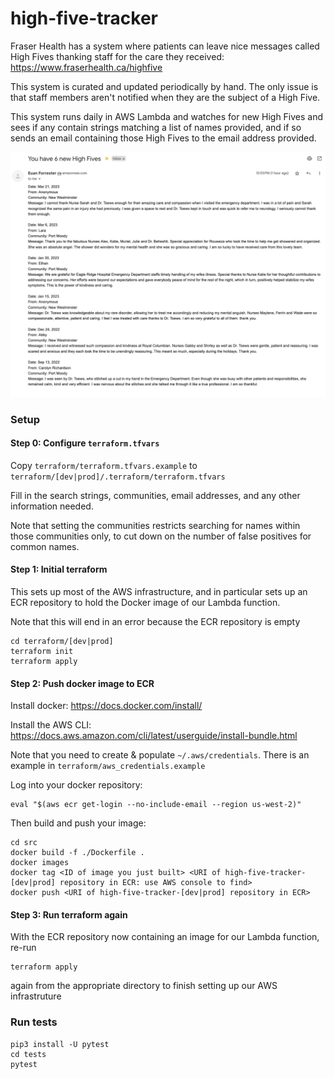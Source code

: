 # high-five-tracker

Fraser Health has a system where patients can leave nice messages called High Fives thanking staff for the care they received: https://www.fraserhealth.ca/highfive

This system is curated and updated periodically by hand. The only issue is that staff members aren't notified when they are the subject of a High Five.

This system runs daily in AWS Lambda and watches for new High Fives and sees if any contain strings matching a list of names provided, and if so sends an email containing those High Fives to the email address provided.

![Example High Five email](https://github.com/euan-forrester/high-five-tracker/raw/main/images/example-email.png "Example High Five email")

### Setup

#### Step 0: Configure `terraform.tfvars`

Copy `terraform/terraform.tfvars.example` to `terraform/[dev|prod]/.terraform/terraform.tfvars`

Fill in the search strings, communities, email addresses, and any other information needed.

Note that setting the communities restricts searching for names within those communities only, to cut down on the number of false positives for common names.

#### Step 1: Initial terraform

This sets up most of the AWS infrastructure, and in particular sets up an ECR repository to hold the Docker image of our Lambda function.

Note that this will end in an error because the ECR repository is empty

```
cd terraform/[dev|prod]
terraform init
terraform apply
```

#### Step 2: Push docker image to ECR

Install docker: https://docs.docker.com/install/

Install the AWS CLI: https://docs.aws.amazon.com/cli/latest/userguide/install-bundle.html

Note that you need to create & populate `~/.aws/credentials`. There is an example in `terraform/aws_credentials.example`

Log into your docker repository:

```
eval "$(aws ecr get-login --no-include-email --region us-west-2)"
```

Then build and push your image:

```
cd src
docker build -f ./Dockerfile .
docker images
docker tag <ID of image you just built> <URI of high-five-tracker-[dev|prod] repository in ECR: use AWS console to find>
docker push <URI of high-five-tracker-[dev|prod] repository in ECR>
```

#### Step 3: Run terraform again

With the ECR repository now containing an image for our Lambda function, re-run

```
terraform apply
```

again from the appropriate directory to finish setting up our AWS infrastruture


### Run tests

```
pip3 install -U pytest
cd tests
pytest
```
